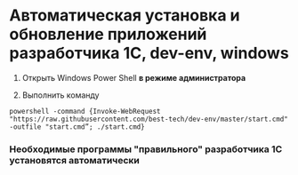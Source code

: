 # Автоматическая установка и обновление приложений разработчика 1С, dev-env, windows

1. Открыть Windows Power Shell **в режиме администратора**

2. Выполнить команду 
```
powershell -command {Invoke-WebRequest "https://raw.githubusercontent.com/best-tech/dev-env/master/start.cmd" -outfile "start.cmd”; ./start.cmd}
```
### Необходимые программы "правильного" разработчика 1С установятся автоматически
